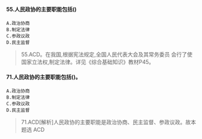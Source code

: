 #### 55.人民政协的主要职能包括()
    A.政治协商
    B.制定法律
    C.参政议政
    D.民主监督
>   55.ACD。在我国,根据宪法规定,全国人民代表大会及其常务委员
    会行了使国家立法权,制定法律。详见《综合基础知识》教材P45。
    
#### 71.人民政协的主要职能包括()。
    A.政治协商
    B.制定法律
    C.参政议政
    D.民主监督
>   71.ACD[解析]人民政协的主要职能是政治协商、民主监督、参政议政。故本题选
    ACD
    














    